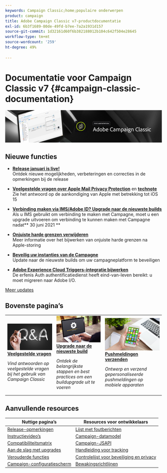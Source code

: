 ```yaml
---
keywords: Campaign Classic;home;populaire onderwerpen
product: campaign
title: Adobe Campaign Classic v7-productdocumentatie
exl-id: 6b3f1689-80de-49fd-b7ee-7a2a1931d157
source-git-commit: 1d32161d60f6b382188012b104c642f504e28645
workflow-type: tm+mt
source-wordcount: '259'
ht-degree: 49%

---
```


# Documentatie voor Campaign Classic v7 {#campaign-classic-documentation}

![](platform/using/assets/do-not-localize/banner_acc_doc.jpg)

## Nieuwe functies

* **[Release januari is live!](rn/using/latest-release.md)**<br/> Ontdek nieuwe mogelijkheden, verbeteringen en correcties in de opmerkingen bij de release

* **[Veelgestelde vragen over Apple Mail Privacy Protection](https://experienceleague.adobe.com/docs/deliverability-learn/deliverability-best-practice-guide/additional-resources/technotes/apple-mail-privacy-faq.html)** en **[technote](technotes/using/apple-mail-app-privacy-protection.md)**<br/> Zie het antwoord op de aankondiging van Apple met betrekking tot iOS 15

* **[Verbinding maken via IMS/Adobe ID? Upgrade naar de nieuwste builds](technotes/using/ims-updates.md)**<br/> Als u IMS gebruikt om verbinding te maken met Campagne, moet u een upgrade uitvoeren om verbinding te kunnen maken met Campagne nadat** 30 juni 2021 **

* **[Onjuiste harde grenzen verwijderen](delivery/using/update-bounce-qualification.md)**<br/> Meer informatie over het bijwerken van onjuiste harde grenzen na Apple-storing

* **[Beveilig uw instanties van de Campagne](technotes/using/acc-config-updates.md)**<br/> Update naar de nieuwste builds om uw campagneplatform te beveiligen

* **[Adobe Experience Cloud Triggers-integratie bijwerken](integrations/using/configuring-adobe-io.md)**<br/> De erfenis Auth authentificatiedienst heeft eind-van-leven bereikt: u moet migreren naar Adobe I/O.

[Meer updates](rn/using/documentation-updates.md)

## Bovenste pagina’s

<table style="table-layout:fixed">
<tr>
  <td>
    <a href="platform/using/common-questions.md">
      <img alt="Veelgestelde vragen" src="platform/using/assets/FAQ.png"/>
    </a>
    <div>
      <a href="platform/using/common-questions.md">
    <strong>Veelgestelde vragen</strong>
    </a>
    </div>
    <p>
    <em>Vind antwoorden op veelgestelde vragen bij het gebruik van Campaign Classic</em>
    <p>
  </td>
   <td>
    <a href="production/using/build-upgrade.md">
      <img alt="Buildupgrade" src="platform/using/assets/upgrade.png" />
    </a>
    <div>
      <a href="production/using/build-upgrade.md">
    <strong>Upgrade naar de nieuwste build</strong>
    </a>
    </div>
    <p>
    <em>Ontdek de belangrijkste stappen en best practices om een buildupgrade uit te voeren</em>
    <p>
  </td>
  <td>
    <a href="delivery/using/create-notifications-ios.md">
       <img alt="Pushmeldingen" src="platform/using/assets/push.png" />
    </a>
    <div>
       <a href="delivery/using/create-notifications-ios.md">
    <strong>Pushmeldingen verzenden</strong>
    </a>
    </div>
    <p>
    <em>Ontwerp en verzend gepersonaliseerde pushmeldingen op mobiele apparaten</em>
    <p>
  </td>
</tr>
</table>

## Aanvullende resources

| Nuttige pagina’s | Resources voor ontwikkelaars |
|---|---|
| [Release-opmerkingen](rn/using/latest-release.md) | [Lijst met foutberichten](https://experienceleague.adobe.com/developer/campaign-errors/error_codes.html?lang=nl) |
| [Instructievideo’s](https://experienceleague.adobe.com/docs/campaign-classic-learn/tutorials/overview.html?lang=nl) | [Campaign-datamodel](configuration/using/about-data-model.md) |
| [Compatibiliteitsmatrix](rn/using/compatibility-matrix.md) | [Campaign-JSAPI](https://experienceleague.adobe.com/developer/campaign-api/api/p-1.html) |
| [Aan de slag met upgrades](rn/using/rn-overview.md) | [Handleiding voor tracking](https://helpx.adobe.com/nl/campaign/kb/acc-tracking.html) |
| [Verouderde functies](rn/using/deprecated-features.md) | [Controlelijst voor beveiliging en privacy](https://helpx.adobe.com/nl/campaign/kb/acc-security.html) |
| [Campaign-configuratiescherm](https://experienceleague.adobe.com/docs/control-panel/using/control-panel-home.html) | [Bewakingsrichtlijnen](production/using/monitoring-guidelines.md) |
